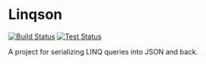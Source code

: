 # Linqson

[![Build Status](https://dev.azure.com/blueboxmoon/Linqson/_apis/build/status/Linqson-CI?branchName=master)](https://dev.azure.com/blueboxmoon/Linqson/_build/latest?definitionId=4&branchName=master) [![Test Status](https://img.shields.io/azure-devops/tests/blueboxmoon/Linqson/4.svg)](https://img.shields.io/azure-devops/tests/blueboxmoon/Linqson/4.svg)

A project for serializing LINQ queries into JSON and back.


